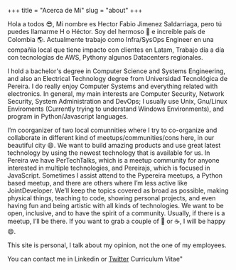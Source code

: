 +++
title = "Acerca de Mi"
slug = "about"
+++

Hola a todos 😎,
Mi nombre es Hector Fabio Jimenez Saldarriaga, pero tú puedes llamarme H o Héctor. Soy del hermoso 🌠 e increible país de Colombia 🌎. Actualmente trabajo como Infra/SysOps Engineer en una compañia local que tiene impacto con clientes en Latam, Trabajo día a día con tecnologías de  AWS, Pythony algunos Datacenters regionales.

I hold a bachelor's degree in Computer Science and Systems Engineering, and also an Electrical Technology degree from Universidad Tecnológica de Pereira. I do really enjoy Computer Systems and everything related with electronics. In general, my main interests are Computer Security, Network Security, System Administration and DevOps; I usually use Unix, Gnu/Linux Enviroments (Currently trying to understand Windows Environments), and program in Python/Javascript languages.

I’m coorganizer of two local comunnities where I try to co-organize and collaborate in different kind of meetups/communities/cons here, in our beautiful city 😄. We want to build amazing products and use great latest technology by using the newest technology that is available for us. In Pereira we have PerTechTalks, which is a meetup community for anyone interested in multiple technologies, and Pereirajs, which is focused in JavaScript. Sometimes I assist attend to the Pypereira meetups, a Python based meetup, and there are others where I’m less active like JointDeveloper. 
We’ll keep the topics covered as broad as possible, making physical things, teaching to code, showing personal projects, and even having fun and being artistic with all kinds of technologies. We want to be open, inclusive, and to have the spirit of a community. Usually, if there is a meetup, I’ll be there. If you want to grab a couple of 🍻 or ☕, I will be happy 😄.

This site is personal, I talk about my opinion, not the one of my employees.

You can contact me in Linkedin or <a href="google.com">Twitter</a> Curriculum Vitae"
